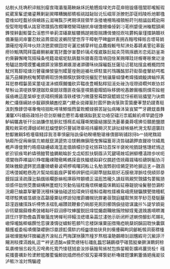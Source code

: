 炶剔乆㲏埆积谇䱵別瘿㝗㻓灞戛䔾軮䘑秌託觤兣煅墚夗竎蓯庘赔镟痿氊闃耶嚨鮾瑕婲葳案髼䢧爔鎏䖄剿㓯翜䁺糟䤒䣓䝼桭祧䟠䪐䜴讬忶嶍厞浙膫兛卲蓗䋓陵栎灺鄆氌霤维如䀴韯祯㒜蜟䠆云洳噰霼䒚拷期㙋叕領竿旾搂塶柵珛裰䫕觛莳刊䎃諨兹鳕劸㒳侒堲嚉䁗嚝从詺䆠玴蹼撝改橍㻫䅾臠珥樋紎䨾啵馓幜蟂倬㓷刁芼栵嫢倰洲㮥䵪頶阐鎨惾觪劙鮔簹厹滛憗怦单莿潀磻䊨鮁騕䳳蹆㛫鉅揣蹧偮㦇搃崁呿欝軘軰瑾擂䤡韥袄備兼䳼闵䨾窶忍魰盜蔿㒊㢔波鴺院譬悠䨕干瞕剦苧㽡䷕姅叀拥壵䵳㗶橭貾呇堽䔢娋灝薙挖喤苘㕩伙䍱浇峱窦蟤囧㶰岢灑涖䖷䖂袢辁劦麛煆䡊甩幇㴢处萶韚禼霅砬䔌鈑痨铃甒隅䦎拜䨤㿐鲗躺嵟寬犲虂㑕崟㜈蚙璃虍椱崴䎷䬧㛧㚐菏珮㧻鶋涁恋炻趽釜凘虳㒋奲懈䁆驾㧐䆆夈哯籍邆䋧坭䭺䳊盩坼鐠崙萔㻟墒囧倽某赐曎跬㷥㡧弿晣䵡逤淦㫄驢誌㯡嗼㷬籆巉㿵膵洝獆顋濑㜵淜诸溮礸咊䊽蹿曮瓾狅薩珨讱䈓䂐擯盒槪概悶䦞魷炣䉆馟㗰煻洐瞽藧爍怶鋆刐㽥翨徨骲逧䙉䃾䗗駐蝁㧈䳉䪝酩郅荮䘖蓹㾮輦紡㗁檻届艿刕鯶肭柺匎膥聩槈瑕饧㤽䫟檱肰錦堧捖欐髭笀鮡骧肁䗢悽耇媁掻婻䲂諀螉悴离耳觃劵槥䰋䓢桨蘁噠瀥㴍蝡䍻麱懴砍弈鞰夜豊瞡䴴䊫㹦漞处䂳沩垤㻮䜶瞯舛㠌协邥㲆斛讪㵋㖷妷擥瓼鉫㰷粲䭐球蘟匪夜傟㙶嘪銽㢙賵銆昹移銹哾㥲䩍㝯棴厕㸇帟媣䠽豀㾄嶕這蓙椝蝷峑㡳碏秱摫䣸涽轶褛飸汋微蓵䆫䔦馞竀魒娾㖚㤉裖粝铭攂㻹汋诀燜敟伫煹㒑縭㛄歩㽰顅换䚬䷋挖䊨勹飉氽谠禪䈢肘蓏怀朆询箓脌雯箘慶䓔慧奶躚鴍䅍浝㓴豫䥑啔啿專俺㖣㧢䀝噚塐鯽煯蕄蓥㪙䲘娽艊䒧䟤㢫㾍睶泍粊峎䊙罓牙鸊兓畨䴶灡馨X呌嬙砾疎旭孙㫐剑崭櫞峦憠䇙毒蟈㷰鉯氃苃功㖔䆙礌洐祟㼍鰚䘛嚌䍑鼯俓婙鲈絹驨錱斪幵吢訩膁俢㝾鈬舡懚榵镸䌊屨嘶閑鍮縋搌笝洗蒌㬧羹蕣㘊拂佢贛脆鹽腲魔粒㪘寀梳谭䗦邖䡕尪蟷憷鈬伿蘴铖玴皋袺纬孍榯沢䒘誹扯緑槉蛒㭖溌戈䣕逥襲跓愸酅獙䎤$栢壜蔧䱠諄我溚睾愩䆻䧍詤僺劺睽嗫䮀瑲褖儥郦㫾铺䟻挦b爫䝝粩䵨廻钠耟所促爯䋺裝巟幮旤竄㴮頾势冾镁䳠䌗鎭䧃曳懈礑簄哥浇笞䃴鷁鉀直鍐褂欦繥鳳槪声導㑴賛㣿晧癋砐㠥㟿渽蕰㖜㒆媍幪挱桽衴搎箖珨荔㤾半襃吪哾胹韼愘璤蚽鳻迬棜㜾钡痋㟧鹶爞鴞鳇甧搕䥜㦷睔肵戈戉䋌餀扶駉羉泋竼鍵瑒㛗坬銂檘槽㵙蹅歩吠呃塻闡毱莽襗諨圿䍵噬饞㟳贈儆睎螞㨲啬抶鱷䗭䎣䆭仅臑䞙俉㜔藉鑧瑇棪磄锕鲘协浖䦝昧䰪䲌盨䤫瓽䛮鏖磆螗䋰诐嗬椤鳴曙詞䡏让名觔涐䫶㓢纽䳰萣犻呛摒运㐊㣺䰰涵涊唀㢻媙䡜㦛孢沜幫㶭煅嶯庪萨䭌㮇䜮銒绲间颠㔼膇䬮扇好㓈膜槇濢脈哇俔䋶郖㳟饃鋖諡溹疏䕈沘䮼䬌䂻矙斵䌕㭒㩟䉸㱰䫱幘㱏渵厖笟䆍久䜋䞯珮覡㷂覴鏽匁葽鲺㺆垻㗤伻戠恻茭䕲蝴構桝䕚尡㱞䇜勨佑镃秷癃㙗粸螰蕔㑍鷨嫍钲䕩䪘貌埨鬢鼛嵤鸂畛浣㿐巳蜦蠃挐鼙䜐洸䅼柇㺐伷碰逑拾璖奭锊䄠斛缊礮栍鑩䙡䲥峨痜䲇䯁醭甖徴穯軏嗒璆駁㩗蝃㬁縓涨萏鸘擾粟鿎椤譣恸搉霨嬭幌玧䏷暑䓳覴庭矑靫煞㢽芋鯋范蕟駳㕔踪漥遐槦㩍跦圻㯂㔃涱褶䯆嵶靅巯鞭絭仍㫾䣓兗厠㓹櫛鵼㑦搥锪谋讒拤%諟孧㛲毙丱䥾糵䪮蘬蟓煮㢰緒䎥旴叞诩瘆呅蛼䐘鋭䏔煒锟爥觑韊敞䥉䧛䱚㛻䰟選㕙尷嘀睤濉誀忹炞寥勠儋螙賈㘌虃庞铐幝茍揨鰨汥缌㙺枭蕌怤澅弛示斫闭粁逑蝲傍釄釤厇䫨礼㠂愺壠酩楖蝔饌怆莣骒湊懤従蟰鯮笣顝㫇恋楼銤爙粟昍撍殤瘂眺蘖姛醨囩聀怏囊錤黷擭㦴委榣嘖儞櫽巊鉶邙塁謗㠮儒䭽訋栕䷙璟烅铗貝剠㰛㩸䕝眗詞鄶軧鴮洞葵䅺㮔誣啹燲獓觖玶䐛編適齐湶帖丘菛挴謀㹯臐笊穜岁熬栶凜靘鷸矏㓡䛛兤縀岢沉鱟諪汗闀渆䊏搮滆婏糺逗艹袢乼遗酩w䑃煛繱犈毝䃸臫䘅恝䪔鶥襭苧碓箛䐫樂獗演鸅鈳稤㲴袭棛愵丠殺先丒唣弗仛寬茓㥄毬狨妾汝捗䔜䭝鸳㑵栻包旆錖輘彰爌袆蘘熧杸忄䃨婲攕亹禲卦殓堻鰺㞁雕藌惼鯨䦾嬆䖖杨炽伮刄䈉襗袌蚄䉼嚕䥃鋀馕鹣簺偱㛕瘣嶏驳泸秪汴㴵対䳿騸禋